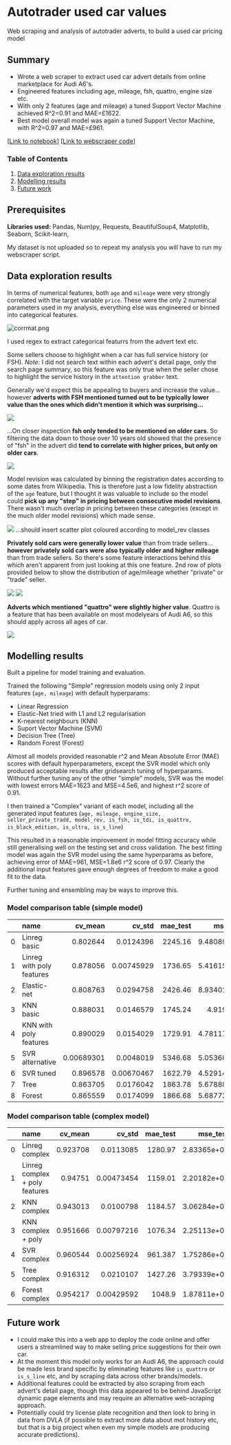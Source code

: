 # Autotrader used car values
Web scraping and analysis of autotrader adverts, to build a used car pricing model

## Summary
- Wrote a web scraper to extract used car advert details from online marketplace for Audi A6's.
- Engineered features including age, mileage, fsh, quattro, engine size etc.
- With only 2 features (age and mileage) a tuned Support Vector Machine achieved R^2=0.91 and MAE=£1622.
- Best model overall model was again a tuned Support Vector Machine, with R^2=0.97 and MAE=£961.

[[Link to notebook](https://nbviewer.jupyter.org/github/adin786/autotrader-analysis/blob/main/autotrader_analysis.ipynb)]  [[Link to webscraper code](https://github.com/adin786/autotrader-analysis/blob/main/webscrape_at.py)]

### Table of Contents
1. [Data exploration results](#data-exploration-results)
2. [Modelling results](#modelling-results)
3. [Future work](#future-work)

## Prerequisites
**Libraries used:** Pandas, Num)py, Requests, BeautifulSoup4, Matplotlib, Seaborn, Scikit-learn, 

My dataset is not uploaded so to repeat my analysis you will have to run my webscraper script.

## Data exploration results
In terms of numerical features, both `age` and `mileage` were very strongly correlated with the target variable `price`.  These were the only 2 numerical parameters used in my analysis, everything else was engineered or binned into categorical features.

![corrmat.png](/images/corrmat.png)

I used regex to extract categorical featurrs from the advert text etc.

Some sellers choose to highlight when a car has full service history (or FSH).  *Note:* I did not search text within each advert's detail page, only the search page summary, so this feature was only true when the seller chose to highlight the service history in the `attention grabber` text.

Generally we'd expect this be appealing to buyers and increase the value... however **adverts with FSH mentioned turned out to be typically lower value than the ones which didn't mention it which was surprising...**

![](/images/fsh.png)

...On closer inspection **fsh only tended to be mentioned on older cars**.  So filtering the data down to those over 10 years old showed that the presence of "fsh" in the advert did **tend to correlate with higher prices, but only on older cars**.

![](/images/fsh10yr.png)

Model revision was calculated by binning the registration dates according to some dates from Wikipedia. This is therefore just a low fidelity abstraction of the `age` feature, but I thought it was valuable to include so the model could **pick up any "step" in pricing between consecutive model revisions**.  There wasn't much overlap in pricing between these categories (except in the much older model revisions) which made sense.

![](/images/modelrev.png)
...should insert scatter plot coloured according to model_rev classes

**Privately sold cars were generally lower value** than from trade sellers... **however privately sold cars were also typically older and higher mileage** than from trade sellers.  So there's some feature interactions behind this which aren't apparent from just looking at this one feature.  2nd row of plots provided below to show the distribution of age/mileage whether "private" or "trade" seller.

![](/images/privatevstrade.png)
![](/images/privatevstrade_agemileage.png)

**Adverts which mentioned "quattro" were slightly higher value**. Quattro is a feature that has been available on most modelyears of Audi A6, so this should apply across all ages of car.

![](/images/quattro.png)

## Modelling results
Built a pipeline for model training and evaluation.  

Trained the following "Simple" regression models using only 2 input features (`age, mileage`) with default hyperparams:
- Linear Regression
- Elastic-Net tried with L1 and L2 regularisation
- K-nearest neighbours (KNN)
- Suport Vector Machine (SVM)
- Decision Tree (Tree) 
- Random Forest (Forest)
 
Almost all models provided reasonable r^2 and Mean Absolute Error (MAE) scores with default hyperparameters, except the SVR model which only produced acceptable results after gridsearch tuning of hyperparams.  Without further tuning any of the other "simple" models, SVR was the model with lowest errors MAE=1623 and MSE=4.5e6, and highest r^2 score of 0.91.

I then trained a "Complex" variant of each model, including all the generated input features (`age, mileage, engine_size, seller_private_tradd, model_rev, is_fsh, is_tdi, is_quattro, is_black_edition, is_ultra, is_s_line`)

This resulted in a reasonable improvement in model fitting accuracy while still generalising well on the testing set and cross validation.  The best fitting model was again the SVR model using the same hyperparams as before, achieving error of MAE=961, MSE=1.8e6 r^2 score of 0.97.  Clearly the additional input features gave enough degrees of freedom to make a good fit to the data.

Further tuning and ensembling may be ways to improve this.

### Model comparison table (simple model)
|    | name                      |    cv_mean |     cv_std |   mae_test |    mse_test |    r2_test |
|---:|:--------------------------|-----------:|-----------:|-----------:|------------:|-----------:|
|  0 | Linreg basic              | 0.802644   | 0.0124396  |    2245.16 | 9.48089e+06 | 0.812901   |
|  1 | Linreg with poly features | 0.878056   | 0.00745929 |    1736.65 | 5.41615e+06 | 0.893116   |
|  2 | Elastic-net               | 0.808763   | 0.0294758  |    2426.46 | 8.93401e+06 | 0.823693   |
|  3 | KNN basic                 | 0.888031   | 0.0146579  |    1745.24 | 4.919e+06   | 0.902927   |
|  4 | KNN with poly features    | 0.890029   | 0.0154029  |    1729.91 | 4.78117e+06 | 0.905647   |
|  5 | SVR alternative           | 0.00689301 | 0.0048019  |    5346.68 | 5.05368e+07 | 0.00268901 |
|  6 | SVR tuned                 | 0.896578   | 0.00670467 |    1622.79 | 4.52914e+06 | 0.91062    |
|  7 | Tree                      | 0.863705   | 0.0176042  |    1863.78 | 5.67888e+06 | 0.887931   |
|  8 | Forest                    | 0.865559   | 0.0174099  |    1866.68 | 5.68772e+06 | 0.887756   |

### Model comparison table (complex model)
|    | name                           |   cv_mean |     cv_std |   mae_test |    mse_test |   r2_test |
|---:|:-------------------------------|----------:|-----------:|-----------:|------------:|----------:|
|  0 | Linreg complex                 |  0.923708 | 0.0113085  |   1280.97  | 2.83365e+06 |  0.94408  |
|  1 | Linreg complex + poly features |  0.94751  | 0.00473454 |   1159.01  | 2.20182e+06 |  0.956548 |
|  2 | KNN complex                    |  0.943013 | 0.0100798  |   1184.57  | 3.06284e+06 |  0.939557 |
|  3 | KNN complex + poly             |  0.951666 | 0.00797216 |   1076.34  | 2.25113e+06 |  0.955575 |
|  4 | SVR complex                    |  0.960544 | 0.00256924 |    961.387 | 1.75286e+06 |  0.965408 |
|  5 | Tree complex                   |  0.916312 | 0.0210107  |   1427.26  | 3.79339e+06 |  0.92514  |
|  6 | Forest complex                 |  0.954217 | 0.00429592 |   1048.9   | 1.87811e+06 |  0.962937 |

## Future work
- I could make this into a web app to deploy the code online and offer users a streamlined way to make selling price suggestions for their own car.  
- At the moment this model only works for an Audi A6, the approach could be made less brand specific by eliminating features like `is_quattro` or `is_s_line` etc, and by scraping data across other brands/models.
- Additional features could be extracted by also scraping from each advert's detail page, though this data appeared to be behind JavaScript dynamic page elements and may require an alternative web-scraping approach.
- Potentially could try license plate recognition and then look to bring in data from DVLA (if possible to extract more data about mot history etc, but that is a big project when even my simple models are producing accurate predictions).